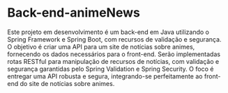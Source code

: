 # Back-end-animeNews
 Este projeto em desenvolvimento é um back-end em Java utilizando o Spring Framework e Spring Boot, com recursos de validação e segurança. O objetivo é criar uma API para um site de notícias sobre animes, fornecendo os dados necessários para o front-end. Serão implementadas rotas RESTful para manipulação de recursos de notícias, com validação e segurança garantidas pelo Spring Validation e Spring Security. O foco é entregar uma API robusta e segura, integrando-se perfeitamente ao front-end do site de notícias sobre animes.
